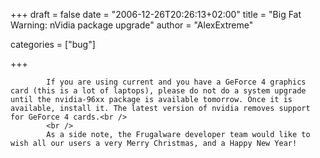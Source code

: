 
+++
draft = false
date = "2006-12-26T20:26:13+02:00"
title = "Big Fat Warning: nVidia package upgrade"
author = "AlexExtreme"

categories = ["bug"]

+++

            If you are using current and you have a GeForce 4 graphics card (this is a lot of laptops), please do not do a system upgrade until the nvidia-96xx package is available tomorrow. Once it is available, install it. The latest version of nvidia removes support for GeForce 4 cards.<br />
            <br />
            As a side note, the Frugalware developer team would like to wish all our users a very Merry Christmas, and a Happy New Year!
            
        